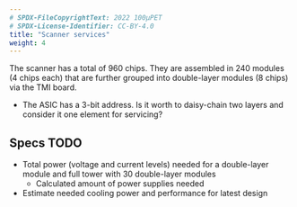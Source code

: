 ```yaml
---
# SPDX-FileCopyrightText: 2022 100µPET
# SPDX-License-Identifier: CC-BY-4.0
title: "Scanner services"
weight: 4
---
```


The scanner has a total of 960 chips. They are assembled in 240 modules (4 chips each) that are further grouped into double-layer modules (8 chips) via the TMI board.
- The ASIC has a 3-bit address. Is it worth to daisy-chain two layers and consider it one element for servicing?

## Specs **TODO**
- Total power (voltage and current levels)  needed for a double-layer module and full tower with 30 double-layer modules
    - Calculated amount of power supplies needed
- Estimate needed cooling power and performance for latest design
